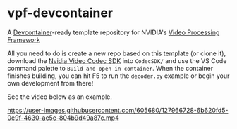 # vpf-devcontainer

A [Devcontainer](https://code.visualstudio.com/docs/remote/containers)-ready template repository for NVIDIA's [Video Processing Framework](https://github.com/NVIDIA/VideoProcessingFramework)

All you need to do is create a new repo based on this template (or clone it), download the [Nvidia Video Codec SDK](https://developer.nvidia.com/nvidia-video-codec-sdk/download) into `CodecSDK/` and use the VS Code command palette to `Build and open in container`. When the container finishes building, you can hit F5 to run the `decoder.py` example or begin your own development from there! 

See the video below as an example.

https://user-images.githubusercontent.com/605680/127966728-6b620fd5-0e9f-4630-ae5e-804b9d49a87c.mp4

